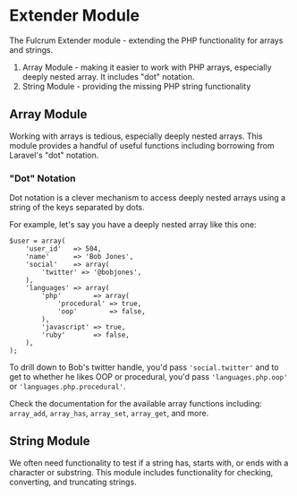 # Extender Module

The Fulcrum Extender module - extending the PHP functionality for arrays and strings.

1. Array Module - making it easier to work with PHP arrays, especially deeply nested array.  It includes "dot" notation.
2. String Module - providing the missing PHP string functionality

## Array Module

Working with arrays is tedious, especially deeply nested arrays.  This module provides a handful of useful functions including borrowing from Laravel's "dot" notation.

### "Dot" Notation

Dot notation is a clever mechanism to access deeply nested arrays using a string of the keys separated by dots.  

For example, let's say you have a deeply nested array like this one:

```
$user = array(
	'user_id'   => 504,
	'name'      => 'Bob Jones',
	'social'    => array(
		'twitter' => '@bobjones',
	),
	'languages' => array(
		'php'        => array(
			'procedural' => true,
			'oop'        => false,
		),
		'javascript' => true,
		'ruby'       => false,
	),
);
```

To drill down to Bob's twitter handle, you'd pass `'social.twitter'` and to get to whether he likes OOP or procedural, you'd pass `'languages.php.oop'` or `'languages.php.procedural'`.

Check the documentation for the available array functions including: `array_add`, `array_has`, `array_set`, `array_get`, and more.  

## String Module

We often need functionality to test if a string has, starts with, or ends with a character or substring.  This module includes functionality for checking, converting, and truncating strings.